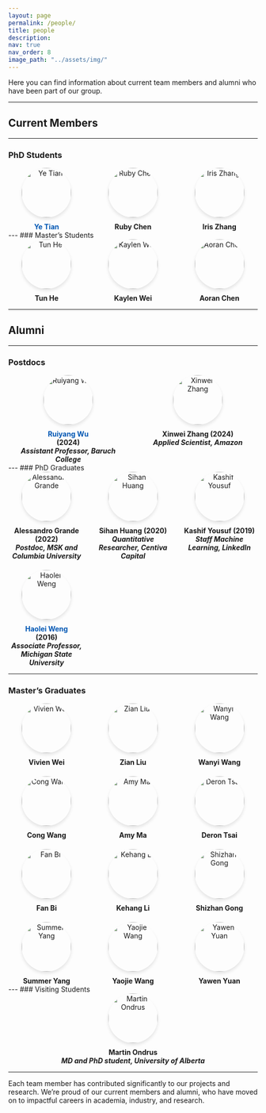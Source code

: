 ```yaml
---
layout: page
permalink: /people/
title: people
description: 
nav: true
nav_order: 8
image_path: "../assets/img/"
---
```

Here you can find information about current team members and alumni who have been part of our group.

<style>
.people-grid {
  display: grid;
  grid-template-columns: repeat(auto-fit, minmax(150px, 1fr));
  gap: 20px;
  text-align: center;
}
.person img {
  width: 100px;
  height: 100px;
  border-radius: 50%;
  object-fit: cover;
  box-shadow: 0 4px 6px rgba(0, 0, 0, 0.1);
  margin-bottom: 10px;
}
.person p {
  margin: 0;
  font-weight: bold;
}
</style>

---

## Current Members
---
### PhD Students
<div class="people-grid">
  <div class="person">
    <img src="{{ page.image_path }}ye-tian.jpg" alt="Ye Tian">
    <p>
      <a href="https://yet123.com/" target="_blank" style="color: #0056b3; text-decoration: none; font-weight: bold;">
        Ye Tian
      </a>
    </p>
  </div>
  <div class="person">
    <img src="{{ page.image_path }}ruby-chen.jpg" alt="Ruby Chen">
    <p>Ruby Chen</p>
  </div>
  <div class="person">
    <img src="{{ page.image_path }}iris-zhang.jpg" alt="Iris Zhang">
    <p>Iris Zhang</p>
  </div>
</div>
---
### Master’s Students
<div class="people-grid">
  <div class="person">
    <img src="{{ page.image_path }}tun-he.jpg" alt="Tun He">
    <p>Tun He</p>
  </div>
  <div class="person">
    <img src="{{ page.image_path }}kaylen-wei.jpg" alt="Kaylen Wei">
    <p>Kaylen Wei</p>
  </div>
  <div class="person">
    <img src="{{ page.image_path }}aoran-chen.jpg" alt="Aoran Chen">
    <p>Aoran Chen</p>
  </div>
</div>

---

## Alumni
---
### Postdocs
<div class="people-grid">
  <div class="person">
    <img src="{{ page.image_path }}ruiyang-wu.jpg" alt="Ruiyang Wu">
    <p>
      <a href="https://ywwry66.github.io/personal_page/index.html" target="_blank" style="color: #0056b3; text-decoration: none; font-weight: bold;">
        Ruiyang Wu
      </a>
    </p>
    <p>(2024)<br><em>Assistant Professor, Baruch College</em></p>
  </div>
  <div class="person">
    <img src="{{ page.image_path }}xinwei-zhang.jpg" alt="Xinwei Zhang">
    <p>Xinwei Zhang (2024)<br><em>Applied Scientist, Amazon</em></p>
  </div>
</div>
---
### PhD Graduates
<div class="people-grid">
  <div class="person">
    <img src="{{ page.image_path }}alessandro-grande.jpg" alt="Alessandro Grande">
    <p>Alessandro Grande (2022)<br><em>Postdoc, MSK and Columbia University</em></p>
  </div>
  <div class="person">
    <img src="{{ page.image_path }}sihan-huang.jpg" alt="Sihan Huang">
    <p>Sihan Huang (2020)<br><em>Quantitative Researcher, Centiva Capital</em></p>
  </div>
  <div class="person">
    <img src="{{ page.image_path }}kashif-yousuf.jpg" alt="Kashif Yousuf">
    <p>Kashif Yousuf (2019)<br><em>Staff Machine Learning, LinkedIn</em></p>
  </div>
  <div class="person">
    <img src="{{ page.image_path }}haolei-weng.jpg" alt="Haolei Weng">
    <p>
      <a href="https://haoleiweng.github.io/" target="_blank" style="color: #0056b3; text-decoration: none; font-weight: bold;">
        Haolei Weng
      </a>
    </p>
    <p>(2016)<br><em>Associate Professor, Michigan State University</em></p>
  </div>
</div>

---
### Master’s Graduates
<div class="people-grid">
  <div class="person">
    <img src="{{ page.image_path }}vivien-wei.jpg" alt="Vivien Wei">
    <p>Vivien Wei</p>
  </div> 
  <div class="person">
    <img src="{{ page.image_path }}zian-liu.jpg" alt="Zian Liu">
    <p>Zian Liu</p>
  </div>
  <div class="person">
    <img src="{{ page.image_path }}wanyi-wang.jpg" alt="Wanyi Wang">
    <p>Wanyi Wang</p>
  </div>
  <div class="person">
    <img src="{{ page.image_path }}cong-wang.jpg" alt="Cong Wang">
    <p>Cong Wang</p>
  </div>
  <div class="person">
    <img src="{{ page.image_path }}amy-ma.jpg" alt="Amy Ma">
    <p>Amy Ma</p>
  </div>
  <div class="person">
    <img src="{{ page.image_path }}deron-tsai.jpg" alt="Deron Tsai">
    <p>Deron Tsai</p>
  </div>
  <div class="person">
    <img src="{{ page.image_path }}fan-bi.jpg" alt="Fan Bi">
    <p>Fan Bi</p>
  </div>
  <div class="person">
    <img src="{{ page.image_path }}kehang-li.jpg" alt="Kehang Li">
    <p>Kehang Li</p>
  </div>
  <div class="person">
    <img src="{{ page.image_path }}shizhan-gong.jpg" alt="Shizhan Gong">
    <p>Shizhan Gong</p>
  </div>
  <div class="person">
    <img src="{{ page.image_path }}summer-yang.jpg" alt="Summer Yang">
    <p>Summer Yang</p>
  </div>
  <div class="person">
    <img src="{{ page.image_path }}yaojie-wang.jpg" alt="Yaojie Wang">
    <p>Yaojie Wang</p>
  </div>
  <div class="person">
    <img src="{{ page.image_path }}yawen-yuan.jpg" alt="Yawen Yuan">
    <p>Yawen Yuan</p>
  </div>
</div>
---
### Visiting Students
<div class="people-grid">
  <div class="person">
    <img src="{{ page.image_path }}martin-ondrus.jpg" alt="Martin Ondrus">
    <p>Martin Ondrus<br><em>MD and PhD student, University of Alberta</em></p>
  </div>
</div>

---

Each team member has contributed significantly to our projects and research. We’re proud of our current members and alumni, who have moved on to impactful careers in academia, industry, and research.